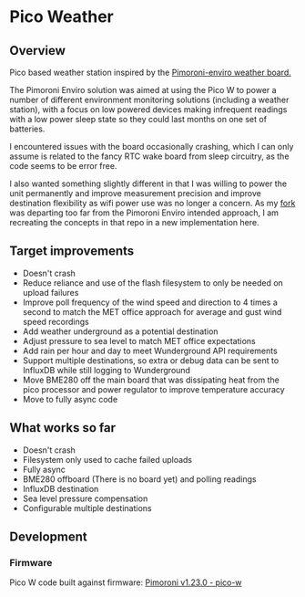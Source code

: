 # Pico Weather
## Overview
Pico based weather station inspired by the [Pimoroni-enviro weather board.](https://github.com/pimoroni/enviro)

The Pimoroni Enviro solution was aimed at using the Pico W to power a number of different environment monitoring solutions (including a weather station), with a focus on low powered devices making infrequent readings with a low power sleep state so they could last months on one set of batteries.

I encountered issues with the board occasionally crashing, which I can only assume is related to the fancy RTC wake board from sleep circuitry, as the code seems to be error free.

I also wanted something slightly different in that I was willing to power the unit permanently and improve measurement precision and improve destination flexibility as wifi power use was no longer a concern. As my [fork](https://github.com/sjefferson99/enviro) was departing too far from the Pimoroni Enviro intended approach, I am recreating the concepts in that repo in a new implementation here.

## Target improvements
- Doesn't crash
- Reduce reliance and use of the flash filesystem to only be needed on upload failures
- Improve poll frequency of the wind speed and direction to 4 times a second to match the MET office approach for average and gust wind speed recordings
- Add weather underground as a potential destination
- Adjust pressure to sea level to match MET office expectations
- Add rain per hour and day to meet Wunderground API requirements
- Support multiple destinations, so extra or debug data can be sent to InfluxDB while still logging to Wunderground
- Move BME280 off the main board that was dissipating heat from the pico processor and power regulator to improve temperature accuracy
- Move to fully async code

## What works so far
- Doesn't crash
- Filesystem only used to cache failed uploads
- Fully async
- BME280 offboard (There is no board yet) and polling readings
- InfluxDB destination
- Sea level pressure compensation
- Configurable multiple destinations

## Development
### Firmware
Pico W code built against firmware: [Pimoroni v1.23.0 - pico-w](https://github.com/pimoroni/pimoroni-pico/releases/tag/v1.23.0-1)
